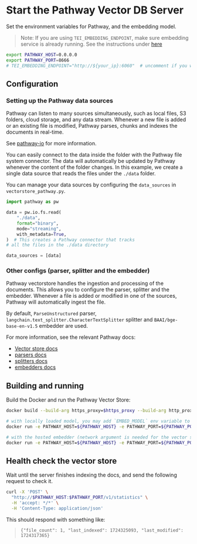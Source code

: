 # Start the Pathway Vector DB Server

Set the environment variables for Pathway, and the embedding model.

> Note: If you are using `TEI_EMBEDDING_ENDPOINT`, make sure embedding service is already running.
> See the instructions under [here](../../retrievers/pathway/langchain/README.md)

```bash
export PATHWAY_HOST=0.0.0.0
export PATHWAY_PORT=8666
# TEI_EMBEDDING_ENDPOINT="http://${your_ip}:6060"  # uncomment if you want to use the hosted embedding service, example: "http://127.0.0.1:6060"
```

## Configuration

### Setting up the Pathway data sources

Pathway can listen to many sources simultaneously, such as local files, S3 folders, cloud storage, and any data stream. Whenever a new file is added or an existing file is modified, Pathway parses, chunks and indexes the documents in real-time.

See [pathway-io](https://pathway.com/developers/api-docs/pathway-io) for more information.

You can easily connect to the data inside the folder with the Pathway file system connector. The data will automatically be updated by Pathway whenever the content of the folder changes. In this example, we create a single data source that reads the files under the `./data` folder.

You can manage your data sources by configuring the `data_sources` in `vectorstore_pathway.py`.

```python
import pathway as pw

data = pw.io.fs.read(
    "./data",
    format="binary",
    mode="streaming",
    with_metadata=True,
)  # This creates a Pathway connector that tracks
# all the files in the ./data directory

data_sources = [data]
```

### Other configs (parser, splitter and the embedder)

Pathway vectorstore handles the ingestion and processing of the documents.
This allows you to configure the parser, splitter and the embedder.
Whenever a file is added or modified in one of the sources, Pathway will automatically ingest the file.

By default, `ParseUnstructured` parser, `langchain.text_splitter.CharacterTextSplitter` splitter and `BAAI/bge-base-en-v1.5` embedder are used.

For more information, see the relevant Pathway docs:

- [Vector store docs](https://pathway.com/developers/api-docs/pathway-xpacks-llm/vectorstore)
- [parsers docs](https://pathway.com/developers/api-docs/pathway-xpacks-llm/parsers)
- [splitters docs](https://pathway.com/developers/api-docs/pathway-xpacks-llm/splitters)
- [embedders docs](https://pathway.com/developers/api-docs/pathway-xpacks-llm/embedders)

## Building and running

Build the Docker and run the Pathway Vector Store:

```bash
docker build --build-arg https_proxy=$https_proxy --build-arg http_proxy=$http_proxy -t opea/vectorstore-pathway:latest -f comps/vectorstores/pathway/Dockerfile .

# with locally loaded model, you may add `EMBED_MODEL` env variable to configure the model.
docker run -e PATHWAY_HOST=${PATHWAY_HOST} -e PATHWAY_PORT=${PATHWAY_PORT} -e http_proxy=$http_proxy -e https_proxy=$https_proxy -v ./data:/app/data -p ${PATHWAY_PORT}:${PATHWAY_PORT} opea/vectorstore-pathway:latest

# with the hosted embedder (network argument is needed for the vector server to reach to the embedding service)
docker run -e PATHWAY_HOST=${PATHWAY_HOST} -e PATHWAY_PORT=${PATHWAY_PORT} -e TEI_EMBEDDING_ENDPOINT=${TEI_EMBEDDING_ENDPOINT} -e http_proxy=$http_proxy -e https_proxy=$https_proxy -v ./data:/app/data -p ${PATHWAY_PORT}:${PATHWAY_PORT} --network="host" opea/vectorstore-pathway:latest
```

## Health check the vector store

Wait until the server finishes indexing the docs, and send the following request to check it.

```bash
curl -X 'POST' \
  "http://$PATHWAY_HOST:$PATHWAY_PORT/v1/statistics" \
  -H 'accept: */*' \
  -H 'Content-Type: application/json'
```

This should respond with something like:

> `{"file_count": 1, "last_indexed": 1724325093, "last_modified": 1724317365}`
